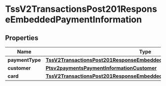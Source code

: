 
# TssV2TransactionsPost201ResponseEmbeddedPaymentInformation

## Properties
Name | Type | Description | Notes
------------ | ------------- | ------------- | -------------
**paymentType** | [**TssV2TransactionsPost201ResponseEmbeddedPaymentInformationPaymentType**](TssV2TransactionsPost201ResponseEmbeddedPaymentInformationPaymentType.md) |  |  [optional]
**customer** | [**Ptsv2paymentsPaymentInformationCustomer**](Ptsv2paymentsPaymentInformationCustomer.md) |  |  [optional]
**card** | [**TssV2TransactionsPost201ResponseEmbeddedPaymentInformationCard**](TssV2TransactionsPost201ResponseEmbeddedPaymentInformationCard.md) |  |  [optional]



